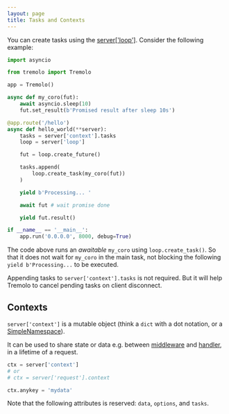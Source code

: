 ```yaml
---
layout: page
title: Tasks and Contexts
---
```


You can create tasks using the [server['loop']](https://docs.python.org/3/library/asyncio-eventloop.html). Consider the following example:

```python
import asyncio

from tremolo import Tremolo

app = Tremolo()

async def my_coro(fut):
    await asyncio.sleep(10)
    fut.set_result(b'Promised result after sleep 10s')

@app.route('/hello')
async def hello_world(**server):
    tasks = server['context'].tasks
    loop = server['loop']

    fut = loop.create_future()

    tasks.append(
        loop.create_task(my_coro(fut))
    )

    yield b'Processing... '

    await fut # wait promise done

    yield fut.result()

if __name__ == '__main__':
    app.run('0.0.0.0', 8000, debug=True)
```

The code above runs an *awaitable* `my_coro` using `loop.create_task()`. So that it does not wait for `my_coro` in the main task, not blocking the following `yield b'Processing...` to be executed.

Appending tasks to `server['context'].tasks` is not required. But it will help Tremolo to cancel pending tasks on client disconnect.

## Contexts
`server['context']` is a mutable object (think a `dict` with a dot notation, or a [SimpleNamespace](https://docs.python.org/3/library/types.html#types.SimpleNamespace)).

It can be used to share state or data e.g. between [middleware](middleware.html) and [handler](handlers.html), in a lifetime of a request.

```python
ctx = server['context']
# or
# ctx = server['request'].context

ctx.anykey = 'mydata'
```

Note that the following attributes is reserved:
`data`, `options`, and `tasks`.
